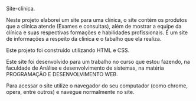 Site-clínica.

Neste projeto elaborei um site para uma clínica, o site contém os produtos que a clínica atende (Exames e consultas), além de mostrar
a equipe da clínica e suas respectivas formações e habilidades profissionais. É um site de informações a respeito da clínica e o tabalho que ela realiza.

Este projeto foi construído utilizando HTML e CSS.

Este site foi desenvolvido para um trabalho no curso que estou fazendo, na faculdade de Análise e desenvolvimento de sistemas, na matéria PROGRAMAÇÃO E DESENVOLVIMENTO WEB.

Para acessar o site utilize o navegador do seu computador (como chrome, opera, entre outros) e navegue normalmente no site.
